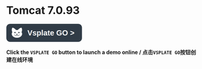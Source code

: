 # Tomcat 7.0.93

<a href="https://www.vsplate.com/?docker-compose=https://github.com/vsplate/dcenvs/tomcat/7.0.93"><img alt="VSPLATE GO" src="https://raw.githubusercontent.com/vsplate/images/master/vsgo_btn.png" width="200px"></a>

**Click the `VSPLATE GO` button to launch a demo online / 点击`VSPLATE GO`按钮创建在线环境**